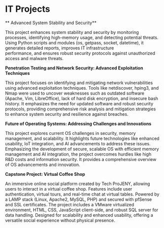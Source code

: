 # IT Projects
** Advanced System Stability and Security**

This project enhances system stability and security by monitoring processes, identifying high-memory usage, and detecting potential threats. Using Python scripts and modules (os, getpass, socket, datetime), it generates detailed reports, improves IT infrastructure  
performance, and ensures robust security protocols against unauthorized access and malware threats.

**Penetration Testing and Network Security: Advanced Exploitation Techniques**

This project focuses on identifying and mitigating network vulnerabilities using advanced exploitation techniques. Tools like netdiscover, hping3, and Nmap were used to uncover weaknesses such as outdated software (Apache, Vim, LibreOffice), lack of hard disk encryption, and insecure bash history. It emphasizes the need for updated software and robust security protocols, providing comprehensive risk analysis and mitigation strategies to enhance system security and resilience against breaches.

**Future of Operating Systems: Addressing Challenges and Innovations**

This project explores current OS challenges in security, memory management, and scalability. It highlights future technologies like enhanced usability, IoT integration, and AI advancements to address these issues. Emphasizing the development of secure, scalable OS with efficient memory management and AI integration, the project overcomes hurdles like high R&D costs and information security. It provides a comprehensive overview of OS advancements and innovation.

**Capstone Project: Virtual Coffee Shop**

An immersive online social platform created by Tech ProJENY, allowing users to interact in a virtual coffee shop. Features include user authentication, virtual tours, and real-time chat at virtual tables. Powered by a LAMP stack (Linux, Apache2, MySQL, PHP) and secured with pfSense and SSL certificates. The project includes a VMware virtualized environment, HTML, CSS, JavaScript client-side, and robust SQL server for data handling. Designed for scalability and enhanced usability, offering a versatile social experience without physical presence.









